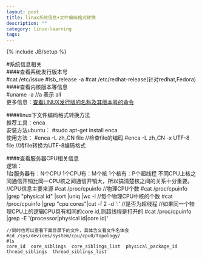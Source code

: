 ```yaml
---
layout: post
title: linux系统信息+文件编码格式转换
description: ""
category: linux-learning
tags: 
---
```

{% include JB/setup %}


#系统信息相关  
####查看系统发行版本号  
	#cat /etc/issue
	#lsb_release -a
	#cat /etc/redhat-release(针对redhat,Fedora)  
####查看内核版本等信息  
	#uname -a //a 表示 all  
更多信息：[查看LINUX发行版的名称及其版本号的命令](http://xiaozhen1900.blog.163.com/blog/static/17417325720115713351300/)  

####linux下文件编码格式转换方法  
推荐工具：enca  
安装方法ubuntu：
	#sudo apt-get install enca  
使用方法：
	#enca -L zh_CN file  //检查file的编码
	#enca -L zh_CN -x UTF-8 file //將file转换为UTF-8编码格式  

####查看服务器CPU相关信息  
逻辑：  
	1台服务器有：N个CPU
	1个CPU有：M个核
	1个核有：P个超线程
不同CPU上核之间通信开销比同一CPU核之间通信开销大，所以搞清楚核之间的关系十分重要。  
	//CPU信息主要来源
	#cat /proc/cpuinfo
	//物理CPU个数
	#cat /proc/cpuinfo |grep "physical id" |sort |uniq |wc -l
	//每个物理CPU中核的个数
	#cat /proc/cpuinfo |grep "cpu cores"|cut -f 2 -d ':'
	//是否为超线程
	//如果同一个物理CPU上的逻辑CPU具有相同的core id,则超线程是打开的
	#cat /proc/cpuinfo |grep -E '(processor|physical id|core id)'
	
	//同时也可以查看下面目录下的文件，具体含义看文件名体会
	#cd /sys/devices/system/cpu/cpu0/topology/
	#ls
	core_id  core_siblings  core_siblings_list  physical_package_id 
	thread_siblings  thread_siblings_list

